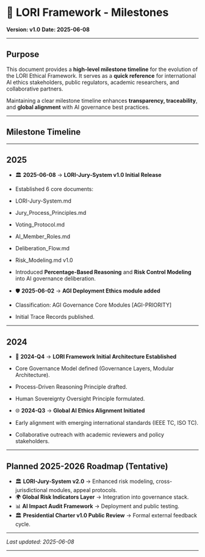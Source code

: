 # 📅 LORI Framework - Milestones
**Version: v1.0**
**Date: 2025-06-08**

---

## Purpose

This document provides a **high-level milestone timeline** for the evolution of the LORI Ethical Framework.
It serves as a **quick reference** for international AI ethics stakeholders, public regulators, academic researchers, and collaborative partners.

Maintaining a clear milestone timeline enhances **transparency, traceability**, and **global alignment** with AI governance best practices.

---

## Milestone Timeline

---

## 2025

- 🏛 **2025-06-08** → **LORI-Jury-System v1.0 Initial Release**
- Established 6 core documents:
- LORI-Jury-System.md
- Jury_Process_Principles.md
- Voting_Protocol.md
- AI_Member_Roles.md
- Deliberation_Flow.md
- Risk_Modeling.md v1.0
- Introduced **Percentage-Based Reasoning** and **Risk Control Modeling** into AI governance deliberation.

- 🛡 **2025-06-02** → **AGI Deployment Ethics module added**
- Classification: AGI Governance Core Modules [AGI-PRIORITY]
- Initial Trace Records published.

---

## 2024

- 🚀 **2024-Q4** → **LORI Framework Initial Architecture Established**
- Core Governance Model defined (Governance Layers, Modular Architecture).
- Process-Driven Reasoning Principle drafted.
- Human Sovereignty Oversight Principle formulated.

- 🌐 **2024-Q3** → **Global AI Ethics Alignment Initiated**
- Early alignment with emerging international standards (IEEE TC, ISO TC).
- Collaborative outreach with academic reviewers and policy stakeholders.

---

## Planned 2025-2026 Roadmap (Tentative)

- 🏛 **LORI-Jury-System v2.0** → Enhanced risk modeling, cross-jurisdictional modules, appeal protocols.
- 🌍 **Global Risk Indicators Layer** → Integration into governance stack.
- 📊 **AI Impact Audit Framework** → Deployment and public testing.
- 🏛 **Presidential Charter v1.0 Public Review** → Formal external feedback cycle.

---

_Last updated: 2025-06-08_

---

